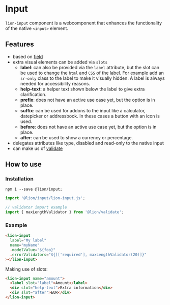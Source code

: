 # Input

[//]: # 'AUTO INSERT HEADER PREPUBLISH'

`lion-input` component is a webcomponent that enhances the functionality of the native `<input>` element.

## Features
- based on [field](../field/)
- extra visual elements can be added via `slots`
  - **label**: can also be provided via the `label` attribute, but the slot can be used to change the `html` and `CSS` of the label.
    For example add an `sr-only` class to the label to make it visually hidden.
    A label is always needed for accessibility reasons.
  - **help-text**: a helper text shown below the label to give extra clarification.
  - **prefix**: does not have an active use case yet, but the option is in place.
  - **suffix**: can be used for addons to the input like a calculator, datepicker or addressbook. In these cases a button with an icon is used.
  - **before**: does not have an active use case yet, but the option is in place.
  - **after**: can be used to show a currency or percentage.
- delegates attributes like type, disabled and read-only to the native input
- can make us of [validate](../validate/)

## How to use

### Installation
```
npm i --save @lion/input;
```

```js
import '@lion/input/lion-input.js';

// validator import example
import { maxLengthValidator } from '@lion/validate';
```

### Example

```html
<lion-input
  label="My label"
  name="myName"
  .modelValue="${foo}"
  .errorValidators="${[['required'], maxLengthValidator(20)]}"
></lion-input>
```

Making use of slots:
```html
<lion-input name="amount">
  <label slot="label">Amount</label>
  <div slot="help-text">Extra information</div>
  <div slot="after">EUR</div>
</lion-input>
```
